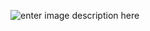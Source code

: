 ![enter image description here](https://i.imgur.com/zAFYp83.png)
<!--stackedit_data:
eyJoaXN0b3J5IjpbLTE4Mzc5NDY4MjNdfQ==
-->